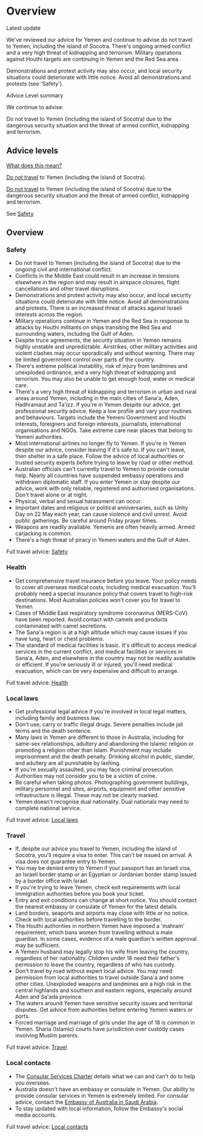 # Overview

Latest update

We've reviewed our advice for Yemen and continue to advise do not travel to Yemen, including the island of Socotra. There's ongoing armed conflict and a very high threat of kidnapping and terrorism. Military operations against Houthi targets are continuing in Yemen and the Red Sea area.  
  
Demonstrations and protest activity may also occur, and local security situations could deteriorate with little notice. Avoid all demonstrations and protests (see 'Safety').

Advice Level summary

We continue to advise:

Do not travel to Yemen (including the island of Socotra) due to the dangerous security situation and the threat of armed conflict, kidnapping and terrorism.

## Advice levels

[What does this mean?](/before-you-go/travel-advice-explained/)

[Do not travel](https://www.smartraveller.gov.au/consular-services/travel-advice-explained#level4) to Yemen (including the island of Socotra).

[Do not travel](https://www.smartraveller.gov.au/consular-services/travel-advice-explained#level4) to Yemen (including the island of Socotra) due to the dangerous security situation and the threat of armed conflict, kidnapping and terrorism.

See [Safety](#safety)

## Overview

### Safety

* Do not travel to Yemen (including the island of Socotra) due to the ongoing civil and international conflict.
* Conflicts in the Middle East could result in an increase in tensions elsewhere in the region and may result in airspace closures, flight cancellations and other travel disruptions.
* Demonstrations and protest activity may also occur, and local security situations could deteriorate with little notice. Avoid all demonstrations and protests. There is an increased threat of attacks against Israeli interests across the region.
* Military operations continue in Yemen and the Red Sea in response to attacks by Houthi militants on ships transiting the Red Sea and surrounding waters, including the Gulf of Aden.
* Despite truce agreements, the security situation in Yemen remains highly unstable and unpredictable. Airstrikes, other military activities and violent clashes may occur sporadically and without warning. There may be limited government control over parts of the country.
* There's extreme political instability, risk of injury from landmines and unexploded ordinance, and a very high threat of kidnapping and terrorism. You may also be unable to get enough food, water or medical care.
* There's a very high threat of kidnapping and terrorism in urban and rural areas around Yemen, including in the main cities of Sana'a, Aden, Hadhramaut and Ta'izz. If you're in Yemen despite our advice, get professional security advice. Keep a low profile and vary your routines and behaviours. Targets include the Yemeni Government and Houthi interests, foreigners and foreign interests, journalists, international organisations and NGOs. Take extreme care near places that belong to Yemeni authorities.
* Most international airlines no longer fly to Yemen. If you're in Yemen despite our advice, consider leaving if it's safe to. If you can't leave, then shelter in a safe place. Follow the advice of local authorities or trusted security experts before trying to leave by road or other method.
* Australian officials can't currently travel to Yemen to provide consular help. Nearly all countries have suspended embassy operations and withdrawn diplomatic staff. If you enter Yemen or stay despite our advice, work with only reliable, registered and authorised organisations. Don't travel alone or at night.
* Physical, verbal and sexual harassment can occur.
* Important dates and religious or political anniversaries, such as Unity Day on 22 May each year, can cause violence and civil unrest. Avoid public gatherings. Be careful around Friday prayer times.
* Weapons are readily available. Yemenis are often heavily armed. Armed carjacking is common.
* There's a high threat of piracy in Yemeni waters and the Gulf of Aden.

Full travel advice: [Safety](#safety)

### Health

* Get comprehensive travel insurance before you leave. Your policy needs to cover all overseas medical costs, including medical evacuation. You'll probably need a special insurance policy that covers travel to high-risk destinations. Most Australian policies won't cover you for travel to Yemen.
* Cases of Middle East respiratory syndrome coronavirus (MERS-CoV) have been reported. Avoid contact with camels and products contaminated with camel secretions.
* The Sana'a region is at a high altitude which may cause issues if you have lung, heart or chest problems.
* The standard of medical facilities is basic. It's difficult to access medical services in the current conflict, and medical facilities or services in Sana'a, Aden, and elsewhere in the country may not be readily available or efficient. If you're seriously ill or injured, you'll need medical evacuation, which can be very expensive and difficult to arrange.

Full travel advice: [Health](#health)

### Local laws

* Get professional legal advice if you're involved in local legal matters, including family and business law.
* Don't use, carry or traffic illegal drugs. Severe penalties include jail terms and the death sentence.
* Many laws in Yemen are different to those in Australia, including for same-sex relationships, adultery and abandoning the Islamic religion or promoting a religion other than Islam. Punishment may include imprisonment and the death penalty. Drinking alcohol in public, slander, and adultery are all punishable by lashing.
* If you're sexually assaulted, you may face criminal prosecution. Authorities may not consider you to be a victim of crime.
* Be careful when taking photos. Photographing government buildings, military personnel and sites, airports, equipment and other sensitive infrastructure is illegal. These may not be clearly marked.
* Yemen doesn't recognise dual nationality. Dual nationals may need to complete national service.

Full travel advice: [Local laws](#local-laws)

### Travel

* If, despite our advice you travel to Yemen, including the island of Socotra, you'll require a visa to enter. This can't be issued on arrival. A visa does not guarantee entry to Yemen.
* You may be denied entry to Yemen if your passport has an Israeli visa, an Israeli border stamp or an Egyptian or Jordanian border stamp issued by a border office with Israel.
* If you're trying to leave Yemen, check exit requirements with local immigration authorities before you book your ticket.
* Entry and exit conditions can change at short notice. You should contact the nearest embassy or consulate of Yemen for the latest details.
* Land borders, seaports and airports may close with little or no notice. Check with local authorities before travelling to the border.
* The Houthi authorities in northern Yemen have imposed a 'mahram' requirement, which bans women from travelling without a male guardian. In some cases, evidence of a male guardian's written approval may be sufficient.
* A Yemeni husband may legally stop his wife from leaving the country, regardless of her nationality. Children under 18 need their father's permission to leave the country, regardless of who has custody.
* Don't travel by road without expert local advice. You may need permission from local authorities to travel outside Sana'a and some other cities. Unexploded weapons and landmines are a high risk in the central highlands and southern and eastern regions, especially around Aden and Sa'ada province.
* The waters around Yemen have sensitive security issues and territorial disputes. Get advice from authorities before entering Yemeni waters or ports.
* Forced marriage and marriage of girls under the age of 18 is common in Yemen. Sharia (Islamic) courts have jurisdiction over custody cases involving Muslim parents.

Full travel advice: [Travel](#travel)

### Local contacts

* The [Consular Services Charter](https://www.smartraveller.gov.au/consular-services/consular-services-charter) details what we can and can't do to help you overseas.
* Australia doesn't have an embassy or consulate in Yemen. Our ability to provide consular services in Yemen is extremely limited. For consular advice, contact the [Embassy of Australia in Saudi Arabia](http://www.saudiarabia.embassy.gov.au/ryad/home.html).
* To stay updated with local information, follow the Embassy's social media accounts.

Full travel advice: [Local contacts](#local-contacts)